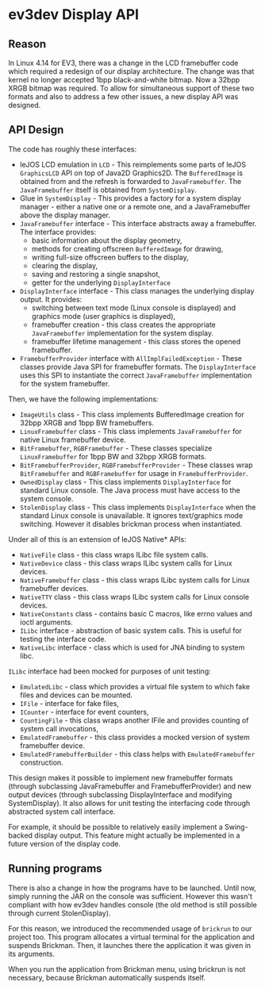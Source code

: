 # ev3dev Display API

## Reason

In Linux 4.14 for EV3, there was a change in the LCD framebuffer code
which required a redesign of our display architecture. The change was
that kernel no longer accepted 1bpp black-and-white bitmap. Now a
32bpp XRGB bitmap was required. To allow for simultaneous support of
these two formats and also to address a few other issues, a new
display API was designed.

## API Design

The code has roughly these interfaces:
* leJOS LCD emulation in `LCD` - This reimplements some parts of leJOS
  `GraphicsLCD` API on top of Java2D Graphics2D. The `BufferedImage` is
  obtained from and the refresh is forwarded to `JavaFramebuffer`.
  The `JavaFramebuffer` itself is obtained from `SystemDisplay`.
* Glue in `SystemDisplay` - This provides a factory for a system
  display manager - either a native one or a remote one, and
  a JavaFramebuffer above the display manager.
* `JavaFramebuffer` interface - This interface abstracts away
  a framebuffer. The interface provides:
  * basic information about the display geometry,
  * methods for creating offscreen `BufferedImage` for drawing,
  * writing full-size offscreen buffers to the display,
  * clearing the display,
  * saving and restoring a single snapshot,
  * getter for the underlying `DisplayInterface`
* `DisplayInterface` interface - This class manages the underlying
  display output. It provides:
  * switching between text mode (Linux console is displayed) and
    graphics mode (user graphics is displayed),
  * framebuffer creation - this class creates the appropriate
    `JavaFramebuffer` implementation for the system display.
  * framebuffer lifetime management - this class stores the opened framebuffer.
* `FramebufferProvider` interface with `AllImplFailedException` -
  These classes provide Java SPI for framebuffer formats.
  The `DisplayInterface` uses this SPI to instantiate the correct
  `JavaFramebuffer` implementation for the system framebuffer.

Then, we have the following implementations:
* `ImageUtils` class - This class implements BufferedImage creation
  for 32bpp XRGB and 1bpp BW framebuffers.
* `LinuxFramebuffer` class - This class implements `JavaFramebuffer`
  for native Linux framebuffer device.
* `BitFramebuffer`, `RGBFramebuffer` - These classes specialize
  `LinuxFramebuffer` for 1bpp BW and 32bpp XRGB formats.
* `BitFramebufferProvider`, `RGBFramebufferProvider` - These classes wrap
  `BitFramebuffer` and `RGBFramebuffer` for usage in `FramebufferProvider`.
* `OwnedDisplay` class - This class implements `DisplayInterface`
  for standard Linux console. The Java process must have access to
  the system console.
* `StolenDisplay` class - This class implements `DisplayInterface` when
  the standard Linux console is unavailable. It ignores text/graphics mode
  switching. However it disables brickman process when instantiated.

Under all of this is an extension of leJOS Native* APIs:
* `NativeFile` class - this class wraps ILibc file system calls.
* `NativeDevice` class - this class wraps ILibc system calls
  for Linux devices.
* `NativeFramebuffer` class - this class wraps ILibc system calls
  for Linux framebuffer devices.
* `NativeTTY` class - this class wraps ILibc system calls
  for Linux console devices.
* `NativeConstants` class - contains basic C macros, like errno values and
  ioctl arguments.
* `ILibc` interface - abstraction of basic system calls.
  This is useful for testing the interface code.
* `NativeLibc` interface - class which is used for JNA binding to system libc.

`ILibc` interface had been mocked for purposes of unit testing:
* `EmulatedLibc` - class which provides a virtual file system to which
  fake files and devices can be mounted.
* `IFile` - interface for fake files,
* `ICounter` - interface for event counters,
* `CountingFile` - this class wraps another IFile and provides
  counting of system call invocations,
* `EmulatedFramebuffer` - this class provides a mocked version of system
  framebuffer device.
* `EmulatedFramebufferBuilder` - this class helps with `EmulatedFramebuffer`
  construction.

This design makes it possible to implement new framebuffer formats
(through subclassing JavaFramebuffer and FramebufferProvider) and
new output devices (through subclassing DisplayInterface and modifying
SystemDisplay). It also allows for unit testing the interfacing code
through abstracted system call interface.

For example, it should be possible to relatively easily implement a Swing-backed
display output. This feature might actually be implemented in a future
version of the display code.

## Running programs

There is also a change in how the programs have to be launched. Until now,
simply running the JAR on the console was sufficient. However this wasn't
compliant with how ev3dev handles console (the old method is still possible
through current StolenDisplay).

For this reason, we introduced the recommended usage of `brickrun`
to our project too. This program allocates a virtual terminal
for the application and suspends Brickman. Then, it launches there
the application it was given in its arguments.

When you run the application from Brickman menu, using brickrun is not
necessary, because Brickman automatically suspends itself.
